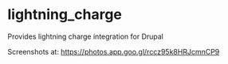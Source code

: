 # lightning_charge
Provides lightning charge integration for Drupal

Screenshots at: https://photos.app.goo.gl/rccz95k8HRJcmnCP9
